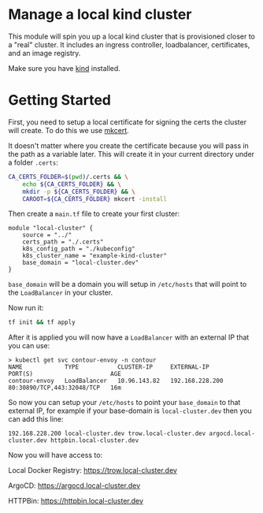 # Manage a local kind cluster
This module will spin you up a local kind cluster that is provisioned closer to
a "real" cluster.  It includes an ingress controller, loadbalancer,
certificates, and an image registry.

Make sure you have [kind](https://kind.sigs.k8s.io/) installed.


# Getting Started
First, you need to setup a local certificate for signing the certs the cluster
will create.  To do this we use [mkcert](https://github.com/FiloSottile/mkcert).

It doesn't matter where you create the certificate because you will pass in the
path as a variable later.   This will create it in your current directory under
a folder `.certs`:

```bash
CA_CERTS_FOLDER=$(pwd)/.certs && \
    echo ${CA_CERTS_FOLDER} && \
    mkdir -p ${CA_CERTS_FOLDER} && \
    CAROOT=${CA_CERTS_FOLDER} mkcert -install
```

Then create a `main.tf` file to create your first cluster:

```hcl
module "local-cluster" {
    source = "../"
    certs_path = "./.certs"
    k8s_config_path = "./kubeconfig"
    k8s_cluster_name = "example-kind-cluster"
    base_domain = "local-cluster.dev"
}
```

`base_domain` will be a domain you will setup in `/etc/hosts` that will point
to the `LoadBalancer` in your cluster.

Now run it:

```bash
tf init && tf apply
```

After it is applied you will now have a `LoadBalancer` with an external IP that
you can use:

```
> kubectl get svc contour-envoy -n contour 
NAME            TYPE           CLUSTER-IP     EXTERNAL-IP       PORT(S)                      AGE
contour-envoy   LoadBalancer   10.96.143.82   192.168.228.200   80:30890/TCP,443:32048/TCP   16m
```

So now you can setup your `/etc/hosts` to point your `base_domain` to that
external IP, for example if your base-domain is `local-cluster.dev` then you
can add this line:

```
192.168.228.200 local-cluster.dev trow.local-cluster.dev argocd.local-cluster.dev httpbin.local-cluster.dev
```

Now you will have access to:

Local Docker Registry:
https://trow.local-cluster.dev

ArgoCD:
https://argocd.local-cluster.dev

HTTPBin:
https://httpbin.local-cluster.dev